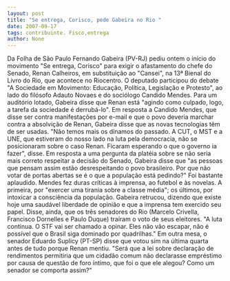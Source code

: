```yaml
---
layout: post
title: "Se entrega, Corisco, pede Gabeira no Rio "
date: 2007-09-17
tags: contribuinte. Fisco,entrega
author: None
---
```

Da Folha de S&atilde;o Paulo
Fernando Gabeira (PV-RJ) pediu ontem o in&iacute;cio do movimento &quot;Se entrega, Corisco&quot; para exigir o afastamento do chefe do Senado, Renan Calheiros, em substitui&ccedil;&atilde;o ao &quot;Cansei&quot;, na 13&ordf; Bienal do Livro do Rio, que acontece no Riocentro. O deputado participou do debate &quot;A Sociedade em Movimento: Educa&ccedil;&atilde;o, Pol&iacute;tica, Legisla&ccedil;&atilde;o e Protesto&quot;, ao lado do fil&oacute;sofo Adauto Novaes e do soci&oacute;logo Candido Mendes.
Para um audit&oacute;rio lotado, Gabeira disse que Renan est&aacute; &quot;agindo como culpado, logo, a tarefa da sociedade &eacute; derrub&aacute;-lo&quot;. Em resposta a Candido Mendes, que disse ser contra manifesta&ccedil;&otilde;es por e-mail e que o povo deveria marchar contra a absolvi&ccedil;&atilde;o de Renan, Gabeira disse que as novas tecnologias t&ecirc;m de ser usadas.
&quot;N&atilde;o temos mais os d&iacute;namos do passado. A CUT, o MST e a UNE, que estiveram do nosso lado na luta pela democracia, n&atilde;o se posicionaram sobre o caso Renan. Ficaram esperando o que o governo ia fazer&quot;, disse. 
Em resposta a uma pergunta da plat&eacute;ia sobre se n&atilde;o seria mais correto respeitar a decis&atilde;o do Senado, Gabeira disse que &quot;as pessoas que pensam assim est&atilde;o desrespeitando o povo brasileiro. Por que n&atilde;o votar de portas abertas se &eacute; o que a popula&ccedil;&atilde;o est&aacute; pedindo?&quot; Foi bastante aplaudido. 
Mendes fez duras cr&iacute;ticas &agrave; imprensa, ao futebol e &agrave;s novelas. A primeira, por &quot;exercer uma tirania sobre a classe m&eacute;dia&quot;; os &uacute;ltimos, por intoxicar a consci&ecirc;ncia da popula&ccedil;&atilde;o. Gabeira retrucou, dizendo que existe hoje uma saud&aacute;vel liberdade de opini&atilde;o e que a imprensa tem exercido seu papel. 
Disse, ainda, que os tr&ecirc;s senadores do Rio (Marcelo Crivella, Francisco Dornelles e Paulo Duque) tra&iacute;ram o voto de seus eleitores. &quot;A luta continua. O STF vai ser chamado a opinar. Eles n&atilde;o v&atilde;o escapar, n&atilde;o &eacute; poss&iacute;vel que o Brasil siga dominado por quadrilhas.&quot; 
Em outra mesa, o senador Eduardo Suplicy (PT-SP) disse que votou sim na &uacute;ltima quarta antes de tudo porque Renan mentiu. &quot;Ser&aacute; que a lei sobre declara&ccedil;&atilde;o de rendimentos permitiria que um cidad&atilde;o comum n&atilde;o declarasse empr&eacute;stimo por causa de quest&atilde;o de foro &iacute;ntimo, que foi o que ele alegou? Como um senador se comporta assim?&quot;  